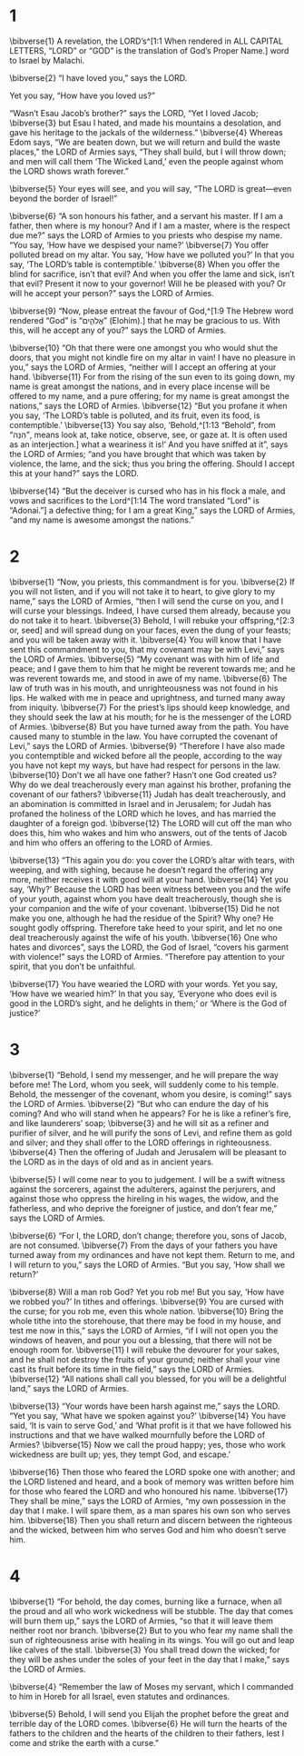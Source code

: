 # 1 
\bibverse{1} A revelation, the LORD’s^[1:1 When rendered in ALL CAPITAL LETTERS, “LORD” or “GOD” is the translation of God’s Proper Name.] word to Israel by Malachi. 


\bibverse{2} “I have loved you,” says the LORD. 

Yet you say, “How have you loved us?” 

“Wasn’t Esau Jacob’s brother?” says the LORD, “Yet I loved Jacob; \bibverse{3} but Esau I hated, and made his mountains a desolation, and gave his heritage to the jackals of the wilderness.” \bibverse{4} Whereas Edom says, “We are beaten down, but we will return and build the waste places,” the LORD of Armies says, “They shall build, but I will throw down; and men will call them ‘The Wicked Land,’ even the people against whom the LORD shows wrath forever.” 

\bibverse{5} Your eyes will see, and you will say, “The LORD is great—even beyond the border of Israel!” 

\bibverse{6} “A son honours his father, and a servant his master. If I am a father, then where is my honour? And if I am a master, where is the respect due me?” says the LORD of Armies to you priests who despise my name. “You say, ‘How have we despised your name?’ \bibverse{7} You offer polluted bread on my altar. You say, ‘How have we polluted you?’ In that you say, ‘The LORD’s table is contemptible.’ \bibverse{8} When you offer the blind for sacrifice, isn’t that evil? And when you offer the lame and sick, isn’t that evil? Present it now to your governor! Will he be pleased with you? Or will he accept your person?” says the LORD of Armies. 

\bibverse{9} “Now, please entreat the favour of God,^[1:9 The Hebrew word rendered “God” is “אֱלֹהִ֑ים” (Elohim).] that he may be gracious to us. With this, will he accept any of you?” says the LORD of Armies. 


\bibverse{10} “Oh that there were one amongst you who would shut the doors, that you might not kindle fire on my altar in vain! I have no pleasure in you,” says the LORD of Armies, “neither will I accept an offering at your hand. \bibverse{11} For from the rising of the sun even to its going down, my name is great amongst the nations, and in every place incense will be offered to my name, and a pure offering; for my name is great amongst the nations,” says the LORD of Armies. \bibverse{12} “But you profane it when you say, ‘The LORD’s table is polluted, and its fruit, even its food, is contemptible.’ \bibverse{13} You say also, ‘Behold,^[1:13 “Behold”, from “הִנֵּה”, means look at, take notice, observe, see, or gaze at. It is often used as an interjection.] what a weariness it is!’ And you have sniffed at it”, says the LORD of Armies; “and you have brought that which was taken by violence, the lame, and the sick; thus you bring the offering. Should I accept this at your hand?” says the LORD. 


\bibverse{14} “But the deceiver is cursed who has in his flock a male, and vows and sacrifices to the Lord^[1:14 The word translated “Lord” is “Adonai.”] a defective thing; for I am a great King,” says the LORD of Armies, “and my name is awesome amongst the nations.”
 

# 2 
\bibverse{1} “Now, you priests, this commandment is for you. \bibverse{2} If you will not listen, and if you will not take it to heart, to give glory to my name,” says the LORD of Armies, “then I will send the curse on you, and I will curse your blessings. Indeed, I have cursed them already, because you do not take it to heart. \bibverse{3} Behold, I will rebuke your offspring,^[2:3 or, seed] and will spread dung on your faces, even the dung of your feasts; and you will be taken away with it. \bibverse{4} You will know that I have sent this commandment to you, that my covenant may be with Levi,” says the LORD of Armies. \bibverse{5} “My covenant was with him of life and peace; and I gave them to him that he might be reverent towards me; and he was reverent towards me, and stood in awe of my name. \bibverse{6} The law of truth was in his mouth, and unrighteousness was not found in his lips. He walked with me in peace and uprightness, and turned many away from iniquity. \bibverse{7} For the priest’s lips should keep knowledge, and they should seek the law at his mouth; for he is the messenger of the LORD of Armies. \bibverse{8} But you have turned away from the path. You have caused many to stumble in the law. You have corrupted the covenant of Levi,” says the LORD of Armies. \bibverse{9} “Therefore I have also made you contemptible and wicked before all the people, according to the way you have not kept my ways, but have had respect for persons in the law. \bibverse{10} Don’t we all have one father? Hasn’t one God created us? Why do we deal treacherously every man against his brother, profaning the covenant of our fathers? \bibverse{11} Judah has dealt treacherously, and an abomination is committed in Israel and in Jerusalem; for Judah has profaned the holiness of the LORD which he loves, and has married the daughter of a foreign god. \bibverse{12} The LORD will cut off the man who does this, him who wakes and him who answers, out of the tents of Jacob and him who offers an offering to the LORD of Armies. 


\bibverse{13} “This again you do: you cover the LORD’s altar with tears, with weeping, and with sighing, because he doesn’t regard the offering any more, neither receives it with good will at your hand. \bibverse{14} Yet you say, ‘Why?’ Because the LORD has been witness between you and the wife of your youth, against whom you have dealt treacherously, though she is your companion and the wife of your covenant. \bibverse{15} Did he not make you one, although he had the residue of the Spirit? Why one? He sought godly offspring. Therefore take heed to your spirit, and let no one deal treacherously against the wife of his youth. \bibverse{16} One who hates and divorces”, says the LORD, the God of Israel, “covers his garment with violence!” says the LORD of Armies. “Therefore pay attention to your spirit, that you don’t be unfaithful. 

\bibverse{17} You have wearied the LORD with your words. Yet you say, ‘How have we wearied him?’ In that you say, ‘Everyone who does evil is good in the LORD’s sight, and he delights in them;’ or ‘Where is the God of justice?’ 

# 3 
\bibverse{1} “Behold, I send my messenger, and he will prepare the way before me! The Lord, whom you seek, will suddenly come to his temple. Behold, the messenger of the covenant, whom you desire, is coming!” says the LORD of Armies. \bibverse{2} “But who can endure the day of his coming? And who will stand when he appears? For he is like a refiner’s fire, and like launderers’ soap; \bibverse{3} and he will sit as a refiner and purifier of silver, and he will purify the sons of Levi, and refine them as gold and silver; and they shall offer to the LORD offerings in righteousness. \bibverse{4} Then the offering of Judah and Jerusalem will be pleasant to the LORD as in the days of old and as in ancient years. 

\bibverse{5} I will come near to you to judgement. I will be a swift witness against the sorcerers, against the adulterers, against the perjurers, and against those who oppress the hireling in his wages, the widow, and the fatherless, and who deprive the foreigner of justice, and don’t fear me,” says the LORD of Armies. 

\bibverse{6} “For I, the LORD, don’t change; therefore you, sons of Jacob, are not consumed. \bibverse{7} From the days of your fathers you have turned away from my ordinances and have not kept them. Return to me, and I will return to you,” says the LORD of Armies. “But you say, ‘How shall we return?’ 

\bibverse{8} Will a man rob God? Yet you rob me! But you say, ‘How have we robbed you?’ In tithes and offerings. \bibverse{9} You are cursed with the curse; for you rob me, even this whole nation. \bibverse{10} Bring the whole tithe into the storehouse, that there may be food in my house, and test me now in this,” says the LORD of Armies, “if I will not open you the windows of heaven, and pour you out a blessing, that there will not be enough room for. \bibverse{11} I will rebuke the devourer for your sakes, and he shall not destroy the fruits of your ground; neither shall your vine cast its fruit before its time in the field,” says the LORD of Armies. \bibverse{12} “All nations shall call you blessed, for you will be a delightful land,” says the LORD of Armies. 

\bibverse{13} “Your words have been harsh against me,” says the LORD. “Yet you say, ‘What have we spoken against you?’ \bibverse{14} You have said, ‘It is vain to serve God,’ and ‘What profit is it that we have followed his instructions and that we have walked mournfully before the LORD of Armies? \bibverse{15} Now we call the proud happy; yes, those who work wickedness are built up; yes, they tempt God, and escape.’ 

\bibverse{16} Then those who feared the LORD spoke one with another; and the LORD listened and heard, and a book of memory was written before him for those who feared the LORD and who honoured his name. \bibverse{17} They shall be mine,” says the LORD of Armies, “my own possession in the day that I make. I will spare them, as a man spares his own son who serves him. \bibverse{18} Then you shall return and discern between the righteous and the wicked, between him who serves God and him who doesn’t serve him. 

# 4 
\bibverse{1} “For behold, the day comes, burning like a furnace, when all the proud and all who work wickedness will be stubble. The day that comes will burn them up,” says the LORD of Armies, “so that it will leave them neither root nor branch. \bibverse{2} But to you who fear my name shall the sun of righteousness arise with healing in its wings. You will go out and leap like calves of the stall. \bibverse{3} You shall tread down the wicked; for they will be ashes under the soles of your feet in the day that I make,” says the LORD of Armies. 

\bibverse{4} “Remember the law of Moses my servant, which I commanded to him in Horeb for all Israel, even statutes and ordinances. 

\bibverse{5} Behold, I will send you Elijah the prophet before the great and terrible day of the LORD comes. \bibverse{6} He will turn the hearts of the fathers to the children and the hearts of the children to their fathers, lest I come and strike the earth with a curse.” 